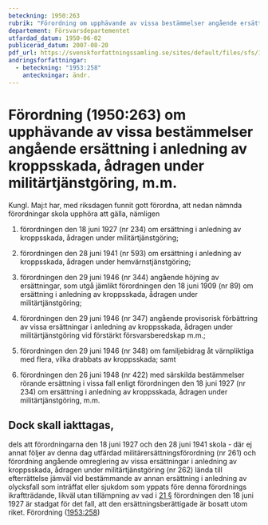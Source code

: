 ```yaml
---
beteckning: 1950:263
rubrik: "Förordning om upphävande av vissa bestämmelser angående ersättning i anledning av kroppsskada, ådragen under militärtjänstgöring, m.m."
departement: Försvarsdepartementet
utfardad_datum: 1950-06-02
publicerad_datum: 2007-08-20
pdf_url: https://svenskforfattningssamling.se/sites/default/files/sfs/1950-06/SFS1950-263.pdf
andringsforfattningar:
  - beteckning: "1953:258"
    anteckningar: ändr.
---
```


# Förordning (1950:263) om upphävande av vissa bestämmelser angående ersättning i anledning av kroppsskada, ådragen under militärtjänstgöring, m.m.

Kungl. Maj:t har, med riksdagen funnit gott förordna, att nedan nämnda förordningar skola upphöra att gälla, nämligen

1) förordningen den 18 juni 1927 (nr 234) om ersättning i anledning av kroppsskada, ådragen under militärtjänstgöring;

2) förordningen den 28 juni 1941 (nr 593) om ersättning i anledning av kroppsskada, ådragen under hemvärnstjänstgöring;

3) förordningen den 29 juni 1946 (nr 344) angående höjning av ersättningar, som utgå jämlikt förordningen den 18 juni 1909 (nr 89) om ersättning i anledning av kroppsskada, ådragen under militärtjänstgöring;

4) förordningen den 29 juni 1946 (nr 347) angående provisorisk förbättring av vissa ersättningar i anledning av kroppsskada, ådragen under militärtjänstgöring vid förstärkt försvarsberedskap m.m.;

5) förordningen den 29 juni 1946 (nr 348) om familjebidrag åt värnpliktiga med flera, vilka drabbats av kroppsskada; samt

6) förordningen den 26 juni 1948 (nr 422) med särskilda bestämmelser rörande ersättning i vissa fall enligt förordningen den 18 juni 1927 (nr 234) om ersättning i anledning av kroppsskada, ådragen under militärtjänstgöring, m.m.

## Dock skall iakttagas,

dels att förordningarna den 18 juni 1927 och den 28 juni 1941 skola - där ej annat följer av denna dag utfärdad militärersättningsförordning (nr 261) och förordning angående omreglering av vissa ersättningar i anledning av kroppsskada, ådragen under militärtjänstgöring (nr 262) lända till efterrättelse jämväl vid bestämmande av annan ersättning i anledning av olycksfall som inträffat eller sjukdom som yppats före denna förordnings ikraftträdande, likväl utan tillämpning av vad i [21 §](#21) förordningen den 18 juni 1927 är stadgat för det fall, att den ersättningsberättigade är bosatt utom riket. Förordning ([1953:258](https://selex.se/eli/sfs/1953/258))